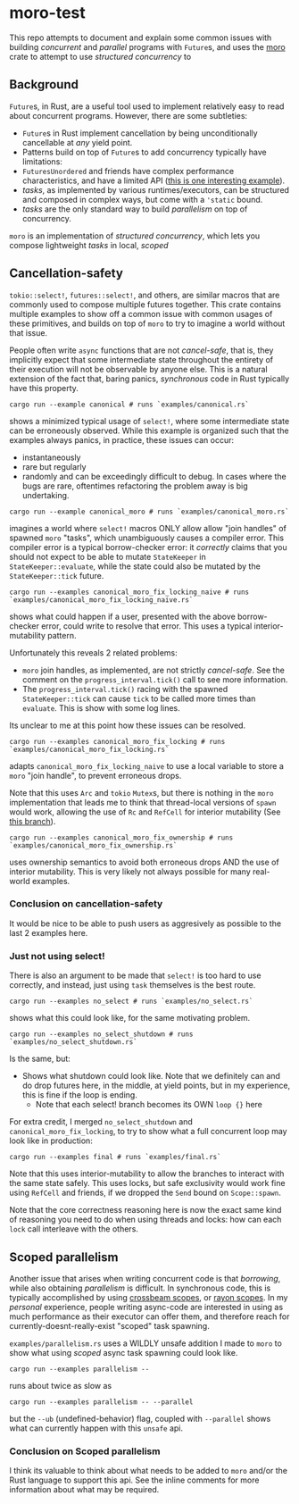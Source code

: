 # moro-test

This repo attempts to document and explain some common issues with
building _concurrent_ and _parallel_ programs with `Future`s, and
uses the [moro](https://github.com/nikomatsakis/moro) crate to
attempt to use _structured concurrency_ to 

## Background 

`Future`s, in Rust, are a useful tool used to implement
relatively easy to read about concurrent programs. However,
there are some subtleties:

- `Future`s in Rust implement cancellation by being unconditionally
cancellable at _any_ yield point.
- Patterns build on top of `Future`s to add concurrency typically have
limitations:
 - `FuturesUnordered` and friends have complex performance characteristics,
 and have a limited API ([this is one interesting example](https://github.com/rust-lang/futures-rs/issues/2387)).
 - _tasks_, as implemented by various runtimes/executors, can be
 structured and composed in complex ways, but come with a `'static`
 bound.
 - _tasks_ are the only standard way to build _parallelism_ on top of
 concurrency.

`moro` is an implementation of _structured concurrency_, which lets you compose
lightweight _tasks_ in local, _scoped_ 


## Cancellation-safety
`tokio::select!`, `futures::select!`, and others, are similar macros that are
commonly used to compose multiple futures together. This crate contains multiple
examples to show off a common issue with common usages of these primitives, and
builds on top of `moro` to try to imagine a world without that issue.

People often write `async` functions that are not _cancel-safe_, that is, they
implicitly expect that some intermediate state throughout the entirety of their
execution will not be observable by anyone else. This is a natural extension
of the fact that, baring panics, _synchronous_ code in Rust typically have
this property.

```
cargo run --example canonical # runs `examples/canonical.rs`
```
shows a minimized typical usage of `select!`,
where some intermediate state can be erroneously observed. While this example is
organized such that the examples always panics, in practice, these issues can
occur:
- instantaneously
- rare but regularly
- randomly
and can be exceedingly difficult to debug. In cases where the bugs are rare,
oftentimes refactoring the problem away is big undertaking.

```
cargo run --example canonical_moro # runs `examples/canonical_moro.rs`
```
imagines a world where `select!` macros ONLY allow allow "join handles" of spawned
`moro` "tasks", which unambiguously causes a compiler error. This compiler error is
a typical borrow-checker error: it *correctly* claims that you should not
expect to be able to mutate `StateKeeper` in `StateKeeper::evaluate`, while
the state could also be mutated by the `StateKeeper::tick` future.

```
cargo run --examples canonical_moro_fix_locking_naive # runs `examples/canonical_moro_fix_locking_naive.rs`
```
shows what could happen if a user, presented with the above borrow-checker error,
could write to resolve that error. This uses a typical interior-mutability pattern.

Unfortunately this reveals 2 related problems:
- `moro` join handles, as implemented, are not strictly _cancel-safe_. See the comment
on the `progress_interval.tick()` call to see more information.
- The `progress_interval.tick()` racing with the spawned `StateKeeper::tick` can cause
`tick` to be called more times than `evaluate`. This is show with some log lines.

Its unclear to me at this point how these issues can be resolved.

```
cargo run --examples canonical_moro_fix_locking # runs `examples/canonical_moro_fix_locking.rs`
```
adapts `canonical_moro_fix_locking_naive` to use a local variable to store a
`moro` "join handle", to prevent erroneous drops.

Note that this uses `Arc` and `tokio` `Mutex`s, but there is nothing in the `moro` implementation
that leads me to think that thread-local versions of `spawn` would work, allowing the use
of `Rc` and `RefCell` for interior mutability
(See [this branch](https://github.com/guswynn/moro/tree/local)).

```
cargo run --examples canonical_moro_fix_ownership # runs `examples/canonical_moro_fix_ownership.rs`
```
uses ownership semantics to avoid both erroneous drops AND the use of interior mutability.
This is very likely not always possible for many real-world examples.

### Conclusion on cancellation-safety
It would be nice to be able to push users as aggresively as possible to the last 2 examples here.

### Just not using select!
There is also an argument to be made that `select!` is too hard to use correctly,
and instead, just using `task` themselves is the best route.

```
cargo run --examples no_select # runs `examples/no_select.rs`
```
shows what this could look like, for the same motivating problem.

```
cargo run --examples no_select_shutdown # runs `examples/no_select_shutdown.rs`
```
Is the same, but:
- Shows what shutdown could look like. Note that we definitely can and do
drop futures here, in the middle, at yield points, but in my experience,
this is fine if the loop is ending.
  - Note that each select! branch becomes its OWN `loop {}` here

For extra credit, I merged `no_select_shutdown` and `canonical_moro_fix_locking`, to try to show
what a full concurrent loop may look like in production:

```
cargo run --examples final # runs `examples/final.rs`
```
Note that this uses interior-mutability to allow the branches to interact with the same state
safely. This uses locks, but safe exclusivity would work fine using `RefCell` and friends,
if we dropped the `Send` bound on `Scope::spawn`.

Note that the core correctness reasoning here is now the exact same kind of reasoning
you need to do when using threads and locks: how can each `lock` call interleave with the others.


## Scoped parallelism
Another issue that arises when writing concurrent code is that _borrowing_,
while also obtaining _parallelism_ is difficult. In synchronous code, this
is typically accomplished by using
[crossbeam scopes](https://docs.rs/crossbeam/latest/crossbeam/fn.scope.html),
or [rayon scopes](https://docs.rs/rayon/latest/rayon/fn.scope.html). In my
_personal_ experience, people writing async-code are interested in
using as much performance as their executor can offer them, and therefore
reach for currently-doesnt-really-exist "scoped" task spawning.

`examples/parallelism.rs` uses a WILDLY unsafe addition I made to `moro` to show
what using _scoped_ async task spawning could look like.

```
cargo run --examples parallelism --
```
runs about twice as slow as
```
cargo run --examples parallelism -- --parallel
```
but the `--ub` (undefined-behavior) flag, coupled with `--parallel`
shows what can currently happen with this `unsafe` api.

### Conclusion on Scoped parallelism
I think its valuable to think about what needs to be added to `moro` and/or
the Rust language to support this api. See the inline comments for more
information about what may be required.
